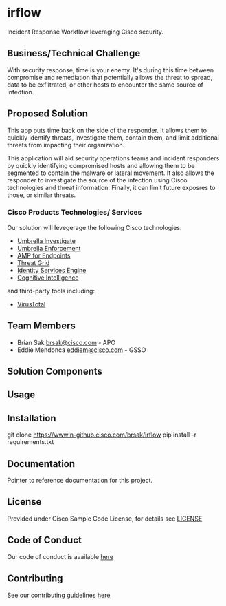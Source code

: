 # irflow

Incident Response Workflow leveraging Cisco security.


## Business/Technical Challenge

With security response, time is your enemy.  It's during this time between compromise and remediation that potentially allows the threat to spread, data to be exfiltrated, or other hosts to encounter the same source of infedtion.  

## Proposed Solution

This app puts time back on the side of the responder.  It allows them to quickly identify threats, investigate them, contain them, and limit additional threats from impacting their organization.

This application will aid security operations teams and incident responders by quickly identifying compromised hosts and allowing them to be segmented to contain the malware or lateral movement. It also allows the responder to investigate the source of the infection using Cisco technologies and threat information.  Finally, it can limit future exposres to those, or similar threats. 


### Cisco Products Technologies/ Services

Our solution will levegerage the following Cisco technologies:

* [Umbrella Investigate](https://umbrella.cisco.com/products/features)
* [Umbrella Enforcement](https://umbrella.cisco.com/products/features)
* [AMP for Endpoints](https://www.cisco.com/c/en/us/products/security/amp-for-endpoints/index.html)
* [Threat Grid](https://www.cisco.com/c/en/us/products/security/threat-grid/index.html)
* [Identity Services Engine](https://www.cisco.com/c/en/us/products/security/identity-services-engine/index.html)
* [Cognitive Intelligence](https://www.cisco.com/c/en/us/products/security/cognitive-threat-analytics/index.html)

and third-party tools including:

* [VirusTotal](https://www.virustotal.com/)

## Team Members

* Brian Sak <brsak@cisco.com> - APO
* Eddie Mendonca <eddiem@cisco.com> - GSSO


## Solution Components


<!-- This does not need to be completed during the initial submission phase  

Provide a brief overview of the components involved with this project. e.g Python /  -->


## Usage

<!-- This does not need to be completed during the initial submission phase  

Provide a brief overview of how to use the solution  -->



## Installation

git clone https://wwwin-github.cisco.com/brsak/irflow
pip install -r requirements.txt

## Documentation

Pointer to reference documentation for this project.


## License

Provided under Cisco Sample Code License, for details see [LICENSE](./LICENSE.md)

## Code of Conduct

Our code of conduct is available [here](./CODE_OF_CONDUCT.md)

## Contributing

See our contributing guidelines [here](./CONTRIBUTING.md)
